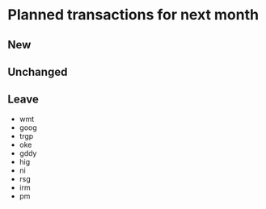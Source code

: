 # Planned transactions for next month

## New

## Unchanged

## Leave
- wmt
- goog
- trgp
- oke
- gddy
- hig
- ni
- rsg
- irm
- pm
